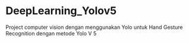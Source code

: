 # DeepLearning_Yolov5
Project computer vision dengan menggunakan Yolo untuk Hand Gesture Recognition dengan metode Yolo V 5
